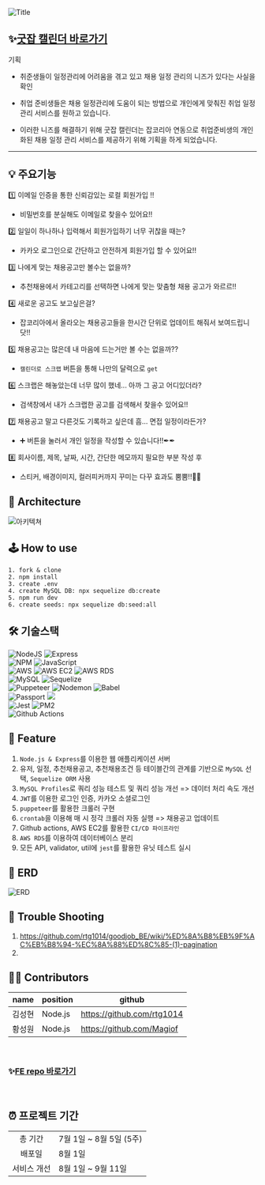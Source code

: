 ![Title](https://user-images.githubusercontent.com/105336416/182617216-d4156ce3-f572-44d6-a335-5e7fd9183123.png)

## ✨[굿잡 캘린더 바로가기][goodjob-link]

[goodjob-link]: https://goodjobcalendar.com/ '굿잡 캘린더 바로가기!'

기획

* 취준생들이 일정관리에 어려움을 겪고 있고 채용 일정 관리의 니즈가 있다는 사실을 확인

* 취업 준비생들은 채용 일정관리에 도움이 되는 방법으로 개인에게 맞춰진 취업 일정 관리 서비스를 원하고 있습니다.

* 이러한 니즈를 해결하기 위해 굿잡 캘린더는 잡코리아 연동으로 취업준비생의 개인화된 채용 일정 관리 서비스를 제공하기 위해 기획을 하게 되었습니다.


---


## 💡 주요기능


1️⃣ 이메일 인증을 통한 신뢰감있는 로컬 회원가입 !!
- 비밀번호를 분실해도 이메일로 찾을수 있어요!!

2️⃣ 일일이 하나하나 입력해서 회원가입하기 너무 귀찮을 때는?  
- 카카오 로그인으로 간단하고 안전하게 회원가입 할 수 있어요!!


3️⃣ 나에게 맞는 채용공고만 볼수는 없을까?  
-  추천채용에서 카테고리를 선택하면 나에게 맞는 맞춤형 채용 공고가 와르르!!


4️⃣ 새로운 공고도 보고싶은걸? 
-  잡코리아에서 올라오는 채용공고들을 한시간 단위로 업데이트 해줘서 보여드립니닷!!


5️⃣ 채용공고는 많은데 내 마음에 드는거만 볼 수는 없을까?? 
- `캘린더로 스크랩` 버튼을 통해 나만의 달력으로 `get`


6️⃣ 스크랩은 해놓았는데 너무 많이 했네... 아까 그 공고 어디있더라? 
-  검색창에서 내가 스크랩한 공고를 검색해서 찾을수 있어요!!


7️⃣ 채용공고 말고 다른것도 기록하고 싶은데 흠... 면접 일정이라든가?  
- ➕ 버튼을 눌러서 개인 일정을 작성할 수 있습니다!!✒✒


8️⃣ 회사이름, 제목, 날짜, 시간, 간단한 메모까지 필요한 부분 작성 후 
-  스티커, 배경이미지, 컬러피커까지 꾸미는 다꾸 효과도 뿜뿜!!🎇🎇



## 💎 Architecture

![아키텍쳐](https://user-images.githubusercontent.com/105336416/182626463-fd010fef-c8f9-4879-ba3b-f1dd66383850.png)


## 🕹 How to use
```
1. fork & clone
2. npm install
3. create .env
4. create MySQL DB: npx sequelize db:create
5. npm run dev
6. create seeds: npx sequelize db:seed:all
```
## 🛠 기술스택
<!-- <img src="https://img.shields.io/badge/이름-색상코드?style=flat-square&logo=로고명&logoColor=로고색"/> -->




![NodeJS](https://img.shields.io/badge/node.js-6DA55F?style=for-the-badge&logo=node.js&logoColor=white)
![Express](https://img.shields.io/badge/express-%23404d59.svg?style=for-the-badge&logo=express&logoColor=%2361DAFB)
<br>
![NPM](https://img.shields.io/badge/NPM-%23000000.svg?style=for-the-badge&logo=npm&logoColor=white)
![JavaScript](https://img.shields.io/badge/javascript-%23323330.svg?style=for-the-badge&logo=javascript&logoColor=%23F7DF1E)
<br>
![AWS](https://img.shields.io/badge/AWS-%23FF9900.svg?style=for-the-badge&logo=amazon-aws&logoColor=black)
![AWS EC2](https://img.shields.io/badge/AWS%20EC2-%23FF9900.svg?style=for-the-badge&logo=amazon-ec2&logoColor=black)
![AWS RDS](https://img.shields.io/badge/AWS%20RDS-%23527FFF.svg?style=for-the-badge&logo=amazon-rds&logoColor=white)
<br>
![MySQL](https://img.shields.io/badge/mysql-%2300f.svg?style=for-the-badge&logo=mysql&logoColor=white)
![Sequelize](https://img.shields.io/badge/Sequelize-52B0E7.svg?style=for-the-badge&logo=Sequelize&logoColor=white)
<br>
![Puppeteer](https://img.shields.io/badge/Puppeteer-%2340B5A4.svg?style=for-the-badge&logo=puppeteer&logoColor=white)
![Nodemon](https://img.shields.io/badge/Nodemon-%2376D04B.svg?style=for-the-badge&logo=nodemon&logoColor=white)
![Babel](https://img.shields.io/badge/Babel-%23F9DC3E.svg?style=for-the-badge&logo=babel&logoColor=black)
<br>
![Passport](https://img.shields.io/badge/Passport-34E27A?style=for-the-badge&logo=Passport&logoColor=black)
<img src="https://img.shields.io/badge/JSON Web Tokens-000000?style=for-the-badge&logo=JSON Web Tokens&logoColor=white">
<br>
![Jest](https://img.shields.io/badge/Jest-C21325?style=for-the-badge&logo=Jest&logoColor=white)
![PM2](https://img.shields.io/badge/PM2-2B037A?style=for-the-badge&logo=pm2&logoColor=white)
<br>
![Github Actions](https://img.shields.io/badge/Github%20Actions-2088FF?style=for-the-badge&logo=githubactions&logoColor=white)




## 📌 Feature
1. `Node.js & Express`를 이용한 웹 애플리케이션 서버
2. 유저, 일정, 추천채용공고, 추천채용조건 등 테이블간의 관계를 기반으로 `MySQL` 선택, `Sequelize ORM` 사용
3. `MySQL Profiles`로 쿼리 성능 테스트 및 쿼리 성능 개선 => 데이터 처리 속도 개선
4. `JWT`를 이용한 로그인 인증, 카카오 소셜로그인
5. `puppeteer`를 활용한 크롤러 구현
6. `crontab`을 이용해 매 시 정각 크롤러 자동 실행 => 채용공고 업데이트
7. Github actions, AWS EC2를 활용한 `CI/CD 파이프라인`
8. `AWS RDS`를 이용하여 데이터베이스 분리
9. 모든 API, validator, util에 `jest`를 활용한 유닛 테스트 실시

## 🌠 ERD
![ERD](https://s3.us-west-2.amazonaws.com/secure.notion-static.com/96519750-6922-447f-9748-9fd46a4c700c/Untitled.png?X-Amz-Algorithm=AWS4-HMAC-SHA256&X-Amz-Content-Sha256=UNSIGNED-PAYLOAD&X-Amz-Credential=AKIAT73L2G45EIPT3X45%2F20220804%2Fus-west-2%2Fs3%2Faws4_request&X-Amz-Date=20220804T170144Z&X-Amz-Expires=86400&X-Amz-Signature=84f75ab415a30805eabb3b8b6436e85fa2ffbdb68179ae01f479ec7823bfeecb&X-Amz-SignedHeaders=host&response-content-disposition=filename%20%3D%22Untitled.png%22&x-id=GetObject)


## 🤟 Trouble Shooting
1. https://github.com/rtg1014/goodjob_BE/wiki/%ED%8A%B8%EB%9F%AC%EB%B8%94-%EC%8A%88%ED%8C%85-(1)-pagination
2. 


## 🙋‍♂️ Contributors
|name|position|github|
|------|---|---|
|김성현|Node.js|https://github.com/rtg1014|
|황성원|Node.js|https://github.com/Magiof|
</br>

### ✨[FE repo 바로가기][goodjobFE-link]

[goodjobFE-link]: https://github.com/YoujungSon/Good-Job-Calender '굿잡 캘린더 바로가기!'

<br>

## ⏰ 프로젝트 기간

|||
|:------:|---|
|총 기간| 7월 1일 ~ 8월 5일 (5주)|
|배포일| 8월 1일|
|서비스 개선| 8월 1일 ~ 9월 11일|
